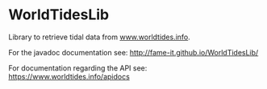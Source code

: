 # WorldTidesLib
Library to retrieve tidal data from www.worldtides.info.

For the javadoc documentation see: http://fame-it.github.io/WorldTidesLib/

For documentation regarding the API see: https://www.worldtides.info/apidocs
